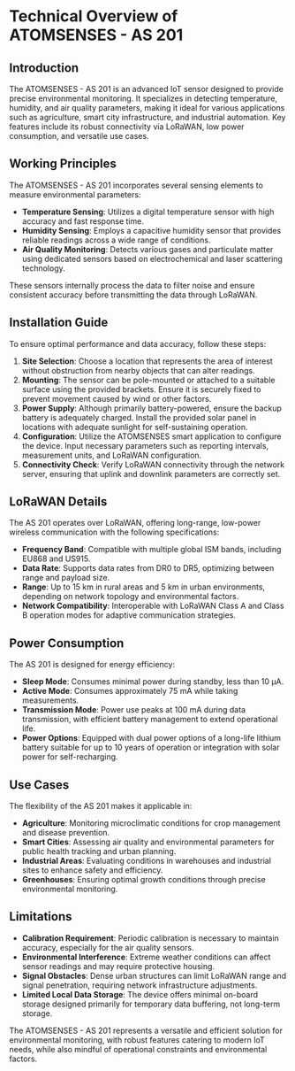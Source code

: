 # Technical Overview of ATOMSENSES - AS 201

## Introduction
The ATOMSENSES - AS 201 is an advanced IoT sensor designed to provide precise environmental monitoring. It specializes in detecting temperature, humidity, and air quality parameters, making it ideal for various applications such as agriculture, smart city infrastructure, and industrial automation. Key features include its robust connectivity via LoRaWAN, low power consumption, and versatile use cases.

## Working Principles
The ATOMSENSES - AS 201 incorporates several sensing elements to measure environmental parameters:

- **Temperature Sensing**: Utilizes a digital temperature sensor with high accuracy and fast response time. 
- **Humidity Sensing**: Employs a capacitive humidity sensor that provides reliable readings across a wide range of conditions.
- **Air Quality Monitoring**: Detects various gases and particulate matter using dedicated sensors based on electrochemical and laser scattering technology.

These sensors internally process the data to filter noise and ensure consistent accuracy before transmitting the data through LoRaWAN.

## Installation Guide
To ensure optimal performance and data accuracy, follow these steps:

1. **Site Selection**: Choose a location that represents the area of interest without obstruction from nearby objects that can alter readings.
2. **Mounting**: The sensor can be pole-mounted or attached to a suitable surface using the provided brackets. Ensure it is securely fixed to prevent movement caused by wind or other factors.
3. **Power Supply**: Although primarily battery-powered, ensure the backup battery is adequately charged. Install the provided solar panel in locations with adequate sunlight for self-sustaining operation.
4. **Configuration**: Utilize the ATOMSENSES smart application to configure the device. Input necessary parameters such as reporting intervals, measurement units, and LoRaWAN configuration.
5. **Connectivity Check**: Verify LoRaWAN connectivity through the network server, ensuring that uplink and downlink parameters are correctly set.

## LoRaWAN Details
The AS 201 operates over LoRaWAN, offering long-range, low-power wireless communication with the following specifications:

- **Frequency Band**: Compatible with multiple global ISM bands, including EU868 and US915.
- **Data Rate**: Supports data rates from DR0 to DR5, optimizing between range and payload size.
- **Range**: Up to 15 km in rural areas and 5 km in urban environments, depending on network topology and environmental factors.
- **Network Compatibility**: Interoperable with LoRaWAN Class A and Class B operation modes for adaptive communication strategies.

## Power Consumption
The AS 201 is designed for energy efficiency:

- **Sleep Mode**: Consumes minimal power during standby, less than 10 µA.
- **Active Mode**: Consumes approximately 75 mA while taking measurements.
- **Transmission Mode**: Power use peaks at 100 mA during data transmission, with efficient battery management to extend operational life.
- **Power Options**: Equipped with dual power options of a long-life lithium battery suitable for up to 10 years of operation or integration with solar power for self-recharging.

## Use Cases
The flexibility of the AS 201 makes it applicable in:

- **Agriculture**: Monitoring microclimatic conditions for crop management and disease prevention.
- **Smart Cities**: Assessing air quality and environmental parameters for public health tracking and urban planning.
- **Industrial Areas**: Evaluating conditions in warehouses and industrial sites to enhance safety and efficiency.
- **Greenhouses**: Ensuring optimal growth conditions through precise environmental monitoring.

## Limitations

- **Calibration Requirement**: Periodic calibration is necessary to maintain accuracy, especially for the air quality sensors.
- **Environmental Interference**: Extreme weather conditions can affect sensor readings and may require protective housing.
- **Signal Obstacles**: Dense urban structures can limit LoRaWAN range and signal penetration, requiring network infrastructure adjustments.
- **Limited Local Data Storage**: The device offers minimal on-board storage designed primarily for temporary data buffering, not long-term storage.

The ATOMSENSES - AS 201 represents a versatile and efficient solution for environmental monitoring, with robust features catering to modern IoT needs, while also mindful of operational constraints and environmental factors.